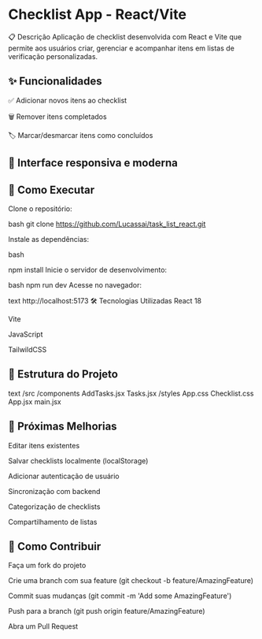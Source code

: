 # Checklist App - React/Vite
📋 Descrição
Aplicação de checklist desenvolvida com React e Vite que permite aos usuários criar, gerenciar e acompanhar itens em listas de verificação personalizadas.

## ✨ Funcionalidades
✅ Adicionar novos itens ao checklist

🗑️ Remover itens completados

<!--✏️  -->

🏷️ Marcar/desmarcar itens como concluídos

<!-- 📁  -->

## 🎨 Interface responsiva e moderna

## 🚀 Como Executar

Clone o repositório:

bash
git clone https://github.com/Lucassai/task_list_react.git

Instale as dependências:

bash

npm install
Inicie o servidor de desenvolvimento:

bash
npm run dev
Acesse no navegador:

text
http://localhost:5173
🛠️ Tecnologias Utilizadas
React 18

Vite

JavaScript

TailwildCSS

<!-- -->

## 📂 Estrutura do Projeto
text
/src
  /components
    AddTasks.jsx
    Tasks.jsx
  /styles
    App.css
    Checklist.css
  App.jsx
  main.jsx
  
## 📌 Próximas Melhorias

Editar itens existentes

Salvar checklists localmente (localStorage)

Adicionar autenticação de usuário

Sincronização com backend

Categorização de checklists

Compartilhamento de listas

## 🤝 Como Contribuir
Faça um fork do projeto

Crie uma branch com sua feature (git checkout -b feature/AmazingFeature)

Commit suas mudanças (git commit -m 'Add some AmazingFeature')

Push para a branch (git push origin feature/AmazingFeature)

Abra um Pull Request
